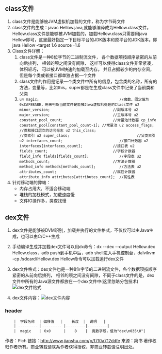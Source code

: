 ## class文件

 1. class文件是能够被JVM虚拟机加载的文件，称为字节码文件
 2. class文件的生成：javac Hellow.java,就能够编译成为Hellow.class文件，Hellow.class文件是能够被JVM加载的，加载Hellow.class只需要用java Hellow即可，这里最好指定一下目标平台的JDK版本和原平台的JDK版本，即java Hellow -target 1.6 source -1.6
 3. Class文件详解：
    1. class文件是一种8位字节的二进制流文件， 各个数据项按顺序紧密的从前向后排列， 相邻的项之间没有间隙， 这样可以使得class文件非常紧凑， 体积轻巧， 可以被JVM快速的加载至内存， 并且占据较少的内存空间，但是每个类或者接口都单独占据一个文件
    2. class文件的作用是记录一个类文件中所有的信息，包含类的名称，所有的方法，变量等，比如this，super都是在生成class文件中记录了当前类和父类
    3. `u4 magic;                                     //魔数，固定值为0xCAFEBABE，用来判断当前文件是能被Java虚拟机处理的Class文件
    u2 minor_version;                             //副版本号
    u2 major_version;                             //主版本号
    u2 constant_pool_count;                       //常量池计数器
    cp_info constant_pool[constant_pool_count-1]; //常量池
    u2 access_flags;                              //类和接口层次的访问标志
    u2 this_class;                                //类索引
    u2 super_class;                               //父类索引
    u2 interfaces_count;                          //接口计数器
    u2 interfaces[interfaces_count];              //接口表
    u2 fields_count;                              //字段计数器
    field_info fields[fields_count];              //字段表
    u2 methods_count;                             //方法计数器
    method_info methods[methods_count];           //方法表
    u2 attributes_count;                          //属性计数器
    attribute_info attributes[attributes_count];  //属性表`
 4.  针对移动端的弊端：
      - 内存占用大，不适合移动端
      - 堆栈的加栈模式，加载速度慢
      - 文件IO操作多，类查找慢
## dex文件
1. dex文件是能够被DVM识别，加载并执行的文件格式，不仅仅可以由Java生成，也可以由C/C++生成
2. 手动编译生成并加载dex文件可以用dx命令：dx --dex --output Hellow.dex Hellow.class，adb push到手机中后，adb shell进入手机控制台，dalvikvm -cp /sdcard/Hellow.dex Hellow命令可以加载运行dex文件
3. dex文件格式：dex文件也是一种8位字节的二进制流文件，各个数据项按顺序紧密的从前向后排列， 相邻的项之间没有间隙，不同于class文件的是，dex文件中所有的Java源文件都放在一个dex文件中(这里忽略分包技术)![dex文件格式][1]


4. dex文件内容：![dex文件内容][2]


  [1]: http://upload-images.jianshu.io/upload_images/1152636-8230c5995981b7c2.png?imageMogr2/auto-orient/strip%7CimageView2/2/w/1240
  [2]: http://img.blog.csdn.net/20160215153108181?watermark/2/text/aHR0cDovL2Jsb2cuY3Nkbi5uZXQv/font/5a6L5L2T/fontsize/400/fill/I0JBQkFCMA==/dissolve/70/gravity/Center
  ### header
        |  字段名称  | 偏移值   |    长度  |  说明   |
        | --------- |--------- |---------|---------|
        |  magic    | 0x0      |	8    |	魔数字段，值为"dex\n035\0"|
       

作者：Pich
链接：http://www.jianshu.com/p/f7f0a712ddfe
來源：简书
著作权归作者所有。商业转载请联系作者获得授权，非商业转载请注明出处。